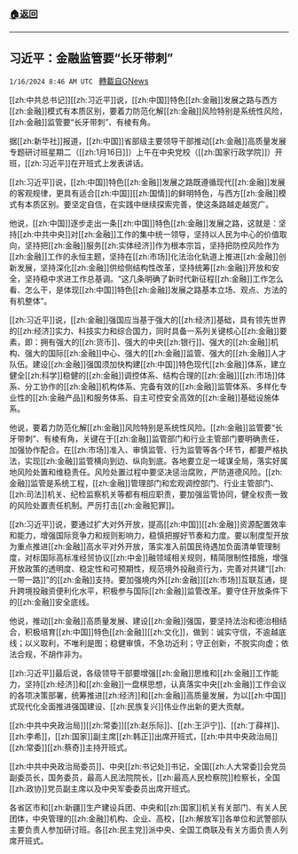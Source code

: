 ###  [:house:返回](README.md)
---


## 习近平：金融监管要“长牙带刺”
`1/16/2024 8:46 AM UTC ` [轉載自GNews](https://gnews.org/articles/2224027)

[[zh:中共总书记]][[zh:习近平]]说，[[zh:中国]]特色[[zh:金融]]发展之路与西方[[zh:金融]]模式有本质区别，要着力防范化解[[zh:金融]]风险特别是系统性风险，[[zh:金融]]监管要“长牙带刺”、有棱有角。

据[[zh:新华社]]报道，[[zh:中国]]省部级主要领导干部推动[[zh:金融]]高质量发展专题研讨班星期二（[[zh:1月16日]]）上午在中央党校（[[zh:国家行政学院]]）开班，[[zh:习近平]]在开班式上发表讲话。

[[zh:习近平]]说，[[zh:中国]]特色[[zh:金融]]发展之路既遵循现代[[zh:金融]]发展的客观规律，更具有适合[[zh:中国]][[zh:国情]]的鲜明特色，与西方[[zh:金融]]模式有本质区别。要坚定自信，在实践中继续探索完善，使这条路越走越宽广。

他说，[[zh:中国]]逐步走出一条[[zh:中国]]特色[[zh:金融]]发展之路，这就是：坚持[[zh:中共中央]]对[[zh:金融]]工作的集中统一领导，坚持以人民为中心的价值取向，坚持把[[zh:金融]]服务[[zh:实体经济]]作为根本宗旨，坚持把防控风险作为[[zh:金融]]工作的永恒主题，坚持在[[zh:市场]]化法治化轨道上推进[[zh:金融]]创新发展，坚持深化[[zh:金融]]供给侧结构性改革，坚持统筹[[zh:金融]]开放和安全，坚持稳中求进工作总基调。“这几条明确了新时代新征程[[zh:金融]]工作怎么看、怎么干，是体现[[zh:中国]]特色[[zh:金融]]发展之路基本立场、观点、方法的有机整体”。

[[zh:习近平]]说，[[zh:金融]]强国应当基于强大的[[zh:经济]]基础，具有领先世界的[[zh:经济]]实力、科技实力和综合国力，同时具备一系列关键核心[[zh:金融]]要素，即：拥有强大的[[zh:货币]]、强大的中央[[zh:银行]]、强大的[[zh:金融]]机构、强大的国际[[zh:金融]]中心、强大的[[zh:金融]]监管、强大的[[zh:金融]]人才队伍。建设[[zh:金融]]强国须加快构建[[zh:中国]]特色现代[[zh:金融]]体系，建立健全[[zh:科学]]稳健的[[zh:金融]]调控体系、结构合理的[[zh:金融]][[zh:市场]]体系、分工协作的[[zh:金融]]机构体系、完备有效的[[zh:金融]]监管体系、多样化专业性的[[zh:金融产品]]和服务体系、自主可控安全高效的[[zh:金融]]基础设施体系。

他说，要着力防范化解[[zh:金融]]风险特别是系统性风险。[[zh:金融]]监管要“长牙带刺”、有棱有角，关键在于[[zh:金融]]监管部门和行业主管部门要明确责任，加强协作配合。在[[zh:市场]]准入、审慎监管、行为监管等各个环节，都要严格执法，实现[[zh:金融]]监管横向到边、纵向到底。各地要立足一域谋全局，落实好属地风险处置和维稳责任。风险处置过程中要坚决惩治腐败，严防道德风险。[[zh:金融]]监管是系统工程，[[zh:金融]]管理部门和宏观调控部门、行业主管部门、[[zh:司法]]机关、纪检监察机关等都有相应职责，要加强监管协同，健全权责一致的风险处置责任机制。严厉打击[[zh:金融犯罪]]。

[[zh:习近平]]说，要通过扩大对外开放，提高[[zh:中国]][[zh:金融]]资源配置效率和能力，增强国际竞争力和规则影响力，稳慎把握好节奏和力度。要以制度型开放为重点推进[[zh:金融]]高水平对外开放，落实准入前国民待遇加负面清单管理制度，对标国际高标准经贸协议[[zh:中金]]融领域相关规则，精简限制性措施，增强开放政策的透明度、稳定性和可预期性，规范境外投融资行为，完善对共建“[[zh:一带一路]]”的[[zh:金融]]支持。要加强境内外[[zh:金融]][[zh:市场]]互联互通，提升跨境投融资便利化水平，积极参与国际[[zh:金融]]监管改革。要守住开放条件下的[[zh:金融]]安全底线。

他说，推动[[zh:金融]]高质量发展、建设[[zh:金融]]强国，要坚持法治和德治相结合，积极培育[[zh:中国]]特色[[zh:金融]][[zh:文化]]，做到：诚实守信，不逾越底线；以义取利，不唯利是图；稳健审慎，不急功近利；守正创新，不脱实向虚；依法合规，不胡作非为。

[[zh:习近平]]最后说，各级领导干部要增强[[zh:金融]]思维和[[zh:金融]]工作能力，坚持[[zh:经济]]和[[zh:金融]]一盘棋思想，认真落实中央[[zh:金融]]工作会议的各项决策部署，统筹推进[[zh:经济]]和[[zh:金融]]高质量发展，为以[[zh:中国]]式现代化全面推进强国建设、[[zh:民族复兴]]伟业作出新的更大贡献。

[[zh:中共中央政治局]][[zh:常委]][[zh:赵乐际]]、[[zh:王沪宁]]、[[zh:丁薛祥]]、[[zh:李希]]，[[zh:国家]]副主席[[zh:韩正]]出席开班式，[[zh:中共中央政治局]][[zh:常委]][[zh:蔡奇]]主持开班式。

[[zh:中共中央政治局委员]]、中央[[zh:书记处]]书记，全国[[zh:人大常委]]会党员副委员长，国务委员，最高人民法院院长，[[zh:最高人民检察院]]检察长，全国[[zh:政协]]党员副主席以及中央军委委员出席开班式。

各省区市和[[zh:新疆]]生产建设兵团、中央和[[zh:国家]]机关有关部门、有关人民团体，中央管理的[[zh:金融]]机构、企业、高校，[[zh:解放军]]各单位和武警部队主要负责人参加研讨班。各[[zh:民主党]]派中央、全国工商联及有关方面负责人列席开班式。
